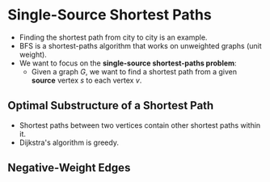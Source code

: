 # Single-Source Shortest Paths
- Finding the shortest path from city to city is an example.
- BFS is a shortest-paths algorithm that works on unweighted graphs (unit weight).
- We want to focus on the **single-source shortest-paths problem**:
    - Given a graph *G*, we want to find a shortest path from a given **source** vertex *s* to each vertex *v*.

## Optimal Substructure of a Shortest Path
- Shortest paths between two vertices contain other shortest paths within it.
- Dijkstra's algorithm is greedy.

## Negative-Weight Edges
